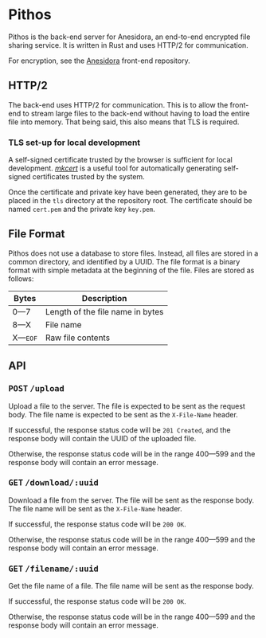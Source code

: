 # Pithos

Pithos is the back-end server for Anesidora, an end-to-end encrypted
file sharing service. It is written in Rust and uses HTTP/2 for
communication.

For encryption, see the [Anesidora](https://github.com/bluelhf/Anesidora)
front-end repository.

## HTTP/2

The back-end uses HTTP/2 for communication. This is to allow the front-end
to stream large files to the back-end without having to load the entire file
into memory. That being said, this also means that TLS is required.

### TLS set-up for local development

A self-signed certificate trusted by the browser is sufficient for local
development. *[mkcert](https://github.com/FiloSottile/mkcert)* is a useful
tool for automatically generating self-signed certificates trusted by the
system.

Once the certificate and private key have been generated, they are to be
placed in the `tls` directory at the repository root. The certificate
should be named `cert.pem` and the private key `key.pem`.

## File Format
Pithos does not use a database to store files. Instead, all files are stored
in a common directory, and identified by a UUID. The file format is a binary
format with simple metadata at the beginning of the file. Files are stored
as follows:

| Bytes            | Description                      |
|------------------|----------------------------------|
| 0—7              | Length of the file name in bytes |
| 8—X              | File name                        |
| X—<kbd>EOF</kbd> | Raw file contents                |

## API

### <kbd>POST</kbd> <kbd>/upload</kbd>

Upload a file to the server. The file is expected to be sent as the request
body. The file name is expected to be sent as the `X-File-Name` header.

If successful, the response status code will be `201 Created`, and the response body will contain the UUID of the uploaded file.

Otherwise, the response status code will be in the range 400—599 and the response body will contain an error message.

### <kbd>GET</kbd> <kbd>/download/:uuid</kbd>

Download a file from the server. The file will be sent as the response body.
The file name will be sent as the `X-File-Name` header.

If successful, the response status code will be `200 OK`.

Otherwise, the response status code will be in the range 400—599 and the response body will contain an error message.

### <kbd>GET</kbd> <kbd>/filename/:uuid</kbd>

Get the file name of a file. The file name will be sent as the response body.

If successful, the response status code will be `200 OK`.

Otherwise, the response status code will be in the range 400—599 and the response body will contain an error message.